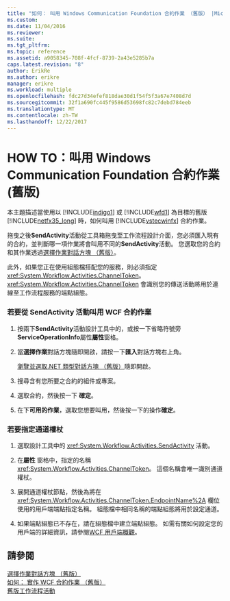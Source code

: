 ```yaml
---
title: "如何： 叫用 Windows Communication Foundation 合約作業 （舊版） |Microsoft 文件"
ms.custom: 
ms.date: 11/04/2016
ms.reviewer: 
ms.suite: 
ms.tgt_pltfrm: 
ms.topic: reference
ms.assetid: a9058345-708f-4fcf-8739-2a43e5285b7a
caps.latest.revision: "8"
author: ErikRe
ms.author: erikre
manager: erikre
ms.workload: multiple
ms.openlocfilehash: fdc27d34efef818dae30d1f54f5f3a67e7408d7d
ms.sourcegitcommit: 32f1a690fc445f9586d53698fc82c7debd784eeb
ms.translationtype: MT
ms.contentlocale: zh-TW
ms.lasthandoff: 12/22/2017
---
```

# <a name="how-to-invoke-a-windows-communication-foundation-contract-operation-legacy"></a>HOW TO：叫用 Windows Communication Foundation 合約作業 (舊版)
本主題描述當使用以 [!INCLUDE[indigo1](../workflow-designer/includes/indigo1_md.md)] 或 [!INCLUDE[wfd1](../workflow-designer/includes/wfd1_md.md)] 為目標的舊版 [!INCLUDE[netfx35_long](../workflow-designer/includes/netfx35_long_md.md)] 時，如何叫用 [!INCLUDE[vstecwinfx](../workflow-designer/includes/vstecwinfx_md.md)] 合約作業。  
  
 拖曳之後**SendActivity**活動從工具箱拖曳至工作流程設計介面，您必須匯入現有的合約，並判斷哪一項作業將會叫用不同的**SendActivity**活動。 您選取您的合約和其作業透過[選擇作業對話方塊 （舊版）](../workflow-designer/choose-operation-dialog-box-legacy.md)。  
  
 此外，如果您正在使用組態檔搭配您的服務，則必須指定 <xref:System.Workflow.Activities.ChannelToken>。 <xref:System.Workflow.Activities.ChannelToken> 會識別您的傳送活動將用於連線至工作流程服務的端點組態。  
  
### <a name="to-invoke-a-wcf-contract-operation-from-a-sendactivity-activity"></a>若要從 SendActivity 活動叫用 WCF 合約作業  
  
1.  按兩下**SendActivity**活動設計工具中的，或按一下省略符號旁**ServiceOperationInfo**屬性**屬性**窗格。  
  
2.  當**選擇作業**對話方塊隨即開啟，請按一下**匯入**對話方塊右上角。  
  
     [瀏覽並選取.NET 類型對話方塊 （舊版）](../workflow-designer/browse-and-select-a-dotnet-type-dialog-box-legacy.md)隨即開啟。  
  
3.  搜尋含有您所要之合約的組件或專案。  
  
4.  選取合約，然後按一下 **確定**。  
  
5.  在下**可用的作業**，選取您想要叫用，然後按一下的操作**確定**。  
  
### <a name="to-specify-a-channel-token"></a>若要指定通道權杖  
  
1.  選取設計工具中的 <xref:System.Workflow.Activities.SendActivity> 活動。  
  
2.  在**屬性** 窗格中，指定的名稱<xref:System.Workflow.Activities.ChannelToken>。 這個名稱會唯一識別通道權杖。  
  
3.  展開通道權杖節點，然後為將在 <xref:System.Workflow.Activities.ChannelToken.EndpointName%2A> 欄位使用的用戶端端點指定名稱。 組態檔中相同名稱的端點組態將用於設定通道。  
  
4.  如果端點組態已不存在，請在組態檔中建立端點組態。 如需有關如何設定您的用戶端的詳細資訊，請參閱[WCF 用戶端概觀](/dotnet/framework/wcf/wcf-client-overview)。  
  
## <a name="see-also"></a>請參閱  
 [選擇作業對話方塊 （舊版）](../workflow-designer/choose-operation-dialog-box-legacy.md)   
 [如何： 實作 WCF 合約作業 （舊版）](../workflow-designer/how-to-implement-a-windows-communication-foundation-contract-operation-legacy.md)   
 [舊版工作流程活動](../workflow-designer/legacy-workflow-activities.md)
